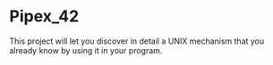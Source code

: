 # Pipex_42
This project will let you discover in detail a UNIX mechanism that you already know by using it in your program.
